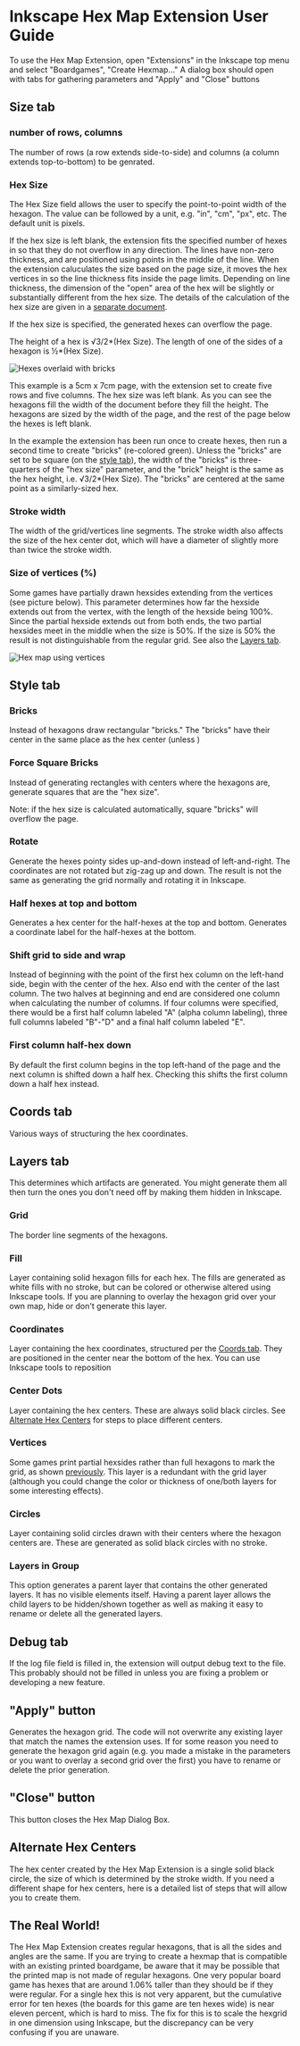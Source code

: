 # Inkscape Hex Map Extension User Guide

To use the Hex Map Extension, open "Extensions" in the Inkscape top menu and select "Boardgames", "Create Hexmap…" A dialog box should open with tabs for gathering parameters and "Apply" and "Close" buttons

## Size tab

### number of rows, columns

The number of rows (a row extends side-to-side) and columns (a column extends top-to-bottom) to be genrated.

### Hex Size

The Hex Size field allows the user to specify the point-to-point width of the hexagon. The value can be followed by a unit, e.g. "in", "cm", "px", etc. The default unit is pixels. 

If the hex size is left blank, the extension fits the specified number of hexes in so that they do not overflow in any direction. The lines have non-zero thickness, and are positioned using points in the middle of the line. When the extension caluculates the size based on the page size, it moves the hex vertices in so the line thickness fits inside the page limits. Depending on line thickness, the dimension of the "open" area of the hex will be slightly or substantially different from the hex size. The details of the calculation of the hex size are given in a [separate document](documentations/Calculated%20Hex%20Size.md).

If the hex size is specified, the generated hexes can overflow the page.

The height of a hex is √3/2*(Hex Size). The length of one of the sides of a hexagon is ½*(Hex Size).

![Hexes overlaid with bricks](documentation/images/bricks-over-hexes.png?raw=true "Bricks over hexes")

This example is a 5cm x 7cm page, with the extension set to create five rows and five columns. The hex size was left blank. As you can see the hexagons fill the width of the document before they fill the height. The hexagons are sized by the width of the page, and the rest of the page below the hexes is left blank.

In the example the extension has been run once to create hexes, then run a second time to create "bricks" (re-colored green). Unless the "bricks" are set to be square (on the [style tab](#force-square-bricks)), the width of the "bricks" is three-quarters of the "hex size" parameter, and the "brick" height is the same as the hex height, i.e. √3/2*(Hex Size). The "bricks" are centered at the same point as a similarly-sized hex.

### Stroke width
The width of the grid/vertices line segments. The stroke width also affects the size of the hex center dot, which will have a diameter of slightly more than twice the stroke width.

### Size of vertices (%)
Some games have partially drawn hexsides extending from the vertices (see picture below). This parameter determines how far the hexside extends out from the vertex, with the length of the hexside being 100%. Since the partial hexside extends out from both ends, the two partial hexsides meet in the middle when the size is 50%. If the size is 50% the result is not distinguishable from the regular grid. See also the [Layers tab](#layers-tab).

![Hex map using vertices](documentation/images/ten-percent-vertices.png?raw=true "Hex map using verticies")

## Style tab

### Bricks
Instead of hexagons draw rectangular "bricks." The "bricks" have their center in the same place as the hex center (unless )

### Force Square Bricks
Instead of generating rectangles with centers where the hexagons are, generate squares that are the "hex size". 

Note: if the hex size is calculated automatically, square "bricks" will overflow the page.

### Rotate
Generate the hexes pointy sides up-and-down instead of left-and-right. The coordinates are not rotated but zig-zag up and down. The result is not the same as generating the grid normally and rotating it in Inkscape.

### Half hexes at top and bottom
Generates a hex center for the half-hexes at the top and bottom. Generates a coordinate label for the half-hexes at the bottom.

### Shift grid to side and wrap
Instead of beginning with the point of the first hex column on the left-hand side, begin with the center of the hex. Also end with the center of the last column. The two halves at beginning and end are considered one column when calculating the number of columns. If four columns were specified, there would be a first half column labeled "A" (alpha column labeling), three full columns labeled "B"-"D" and a final half column labeled "E".

### First column half-hex down
By default the first column begins in the top left-hand of the page and the next column is shifted down a half hex. Checking this shifts the first column down a half hex instead.

## Coords tab

Various ways of structuring the hex coordinates.

## Layers tab

This determines which artifacts are generated. You might generate them all then turn the ones you don't need off by making them hidden in Inkscape. 

### Grid
The border line segments of the hexagons.

### Fill
Layer containing solid hexagon fills for each hex. The fills are generated as white fills with no stroke, but can be colored or otherwise altered using Inkscape tools. If you are planning to overlay the hexagon grid over your own map, hide or don't generate this layer.

### Coordinates
Layer containing the hex coordinates, structured per the [Coords tab](#coords-tab). They are positioned in the center near the bottom of the hex. You can use Inkscape tools to reposition 

### Center Dots
Layer containing the hex centers. These are always solid black circles. See [Alternate Hex Centers](documentation/Alternate%20Hex%20Centers.md) for steps to place different centers.

### Vertices
Some games print partial hexsides rather than full hexagons to mark the grid, as shown [previously](#size-of-vertices-). This layer is a redundant with the grid layer (although you could change the color or thickness of one/both layers for some interesting effects).

### Circles
Layer containing solid circles drawn with their centers where the hexagon centers are. These are generated as solid black circles with no stroke.

### Layers in Group
This option generates a parent layer that contains the other generated layers. It has no visible elements itself. Having a parent layer allows the child layers to be hidden/shown together as well as making it easy to rename or delete all the generated layers.


## Debug tab
If the log file field is filled in, the extension will output debug text to the file. This probably should not be filled in unless you are fixing a problem or developing a new feature. 

## "Apply" button

Generates the hexagon grid. The code will not overwrite any existing layer that match the names the extension uses. If for some reason you need to generate the hexagon grid again (e.g. you made a mistake in the parameters or you want to overlay a second grid over the first) you have to rename or delete the prior generation. 

## "Close" button

This button closes the Hex Map Dialog Box.

## Alternate Hex Centers

The hex center created by the Hex Map Extension is a single solid black circle, the size of which is determined by the stroke width. If you need a different shape for hex centers, here is a detailed list of steps that will allow you to create them. 

## The Real World!

The Hex Map Extension creates regular hexagons, that is all the sides and angles are the same. If you are trying to create a hexmap that is compatible with an existing printed boardgame, be aware that it may be possible that the printed map is not made of regular hexagons. One very popular board game has hexes that are around 1.06% taller than they should be if they were regular. For a single hex this is not very apparent, but the cumulative error for ten hexes (the boards for this game are ten hexes wide) is near eleven percent, which is hard to miss. The fix for this is to scale the hexgrid in one dimension using Inkscape, but the discrepancy can be very confusing if you are unaware.